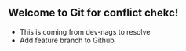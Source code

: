 ## Welcome to Git for conflict chekc!
- This is coming from dev-nags to resolve
- Add feature branch to Github